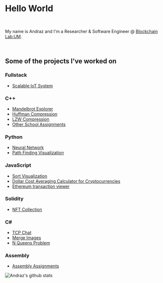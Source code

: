 # Hello World

<br />

My name is Andraz and I'm a Researcher & Software Engineer @ <a href="https://blockchain-lab.um.si/?lang=en">Blockchain Lab:UM</a>.

<br />

## Some of the projects I've worked on

### Fullstack
- <a href="https://github.com/andyv09/iot-system">Scalable IoT System</a>

### C++
- <a href="https://github.com/andyv09/MandelbrotExplorer">Mandelbrot Explorer</a>
- <a href="https://github.com/andyv09/smallProjects/tree/main/huffman">Huffman Compression</a>
- <a href="https://github.com/andyv09/smallProjects/tree/main/lzw">LZW Compression</a>
- <a href="https://github.com/andyv09/smallProjects">Other School Assignments</a>

### Python
- <a href="https://github.com/andyv09/NeuralNetwork">Neural Network</a>
- <a href="https://github.com/andyv09/pathFinder">Path Finding Visualization</a>

### JavaScript
- <a href="https://andyv09.github.io/sort-visualization/">Sort Visualization</a>
- <a href="https://github.com/andyv09/dca-calculator">Dollar Cost Averaging Calculator for Cryptocurrencies</a>
- <a href="https://github.com/andyv09/eth-transaction-viewer">Ethereum transaction viewer</a>
### Solidity
 - <a href="https://github.com/andyv09/NFTCollection">NFT Collection</a>
### C#
- <a href="https://github.com/andyv09/TCPChat">TCP Chat</a>
- <a href="https://github.com/andyv09/imageConnector">Merge Images</a>
- <a href="https://github.com/andyv09/nQueens">N Queens Problem</a>
### Assembly
- <a href="https://github.com/andyv09/assemblyProjects">Assembly Assignments</a>


![Andraz's github stats](https://github-readme-stats.vercel.app/api?username=andyv09&show_icons=true&hide_border=true)
